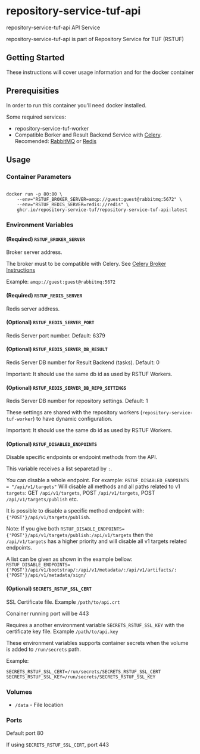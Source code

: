 # repository-service-tuf-api

repository-service-tuf-api API Service

repository-service-tuf-api is part of Repository Service for TUF (RSTUF)

## Getting Started

These instructions will cover usage information and for the docker container

## Prerequisities


In order to run this container you'll need docker installed.

Some required services:

* repository-service-tuf-worker
* Compatible Borker and Result Backend Service with
  [Celery](https://docs.celeryq.dev/en/stable/getting-started/backends-and-brokers/index.html).
  Recomended: [RabbitMQ](https://www.rabbitmq.com) or [Redis](https://redis.com)


## Usage

### Container Parameters

```shell

docker run -p 80:80 \
    --env="RSTUF_BROKER_SERVER=amqp://guest:guest@rabbitmq:5672" \
    --env="RSTUF_REDIS_SERVER=redis://redis" \
    ghcr.io/repository-service-tuf/repository-service-tuf-api:latest
```


### Environment Variables

#### (Required) `RSTUF_BROKER_SERVER`

Broker server address.

The broker must to be compatible with Celery. See [Celery Broker Instructions](https://docs.celeryq.dev/en/stable/getting-started/backends-and-brokers/index.html#broker-instructions)

Example: `amqp://guest:guest@rabbitmq:5672`

#### (Required) `RSTUF_REDIS_SERVER`

Redis server address.

#### (Optional) `RSTUF_REDIS_SERVER_PORT`

Redis Server port number. Default: 6379

#### (Optional) `RSTUF_REDIS_SERVER_DB_RESULT`

Redis Server DB number for Result Backend (tasks). Default: 0

Important: It should use the same db id as used by RSTUF Workers.

#### (Optional) `RSTUF_REDIS_SERVER_DB_REPO_SETTINGS`

Redis Server DB number for repository settings. Default: 1

These settings are shared with the repository workers
(``repository-service-tuf-worker``) to have dynamic configuration.

Important: It should use the same db id as used by RSTUF Workers.


#### (Optional) `RSTUF_DISABLED_ENDPOINTS`

Disable specific endpoints or endpoint methods from the API.

This variable receives a list separetad by `:`.

You can disable a whole endpoint.
For example:
`RSTUF_DISABLED_ENDPOINTS = "/api/v1/targets"`
Will disable all methods and all paths  related to v1 `targets`:
GET `/api/v1/targets`, POST `/api/v1/targets`, POST `/api/v1/targets/publish` etc.

It is possible to disable a specific method endpoint with:
`{'POST'}/api/v1/targets/publish`.

Note: If you give both
`RSTUF_DISABLE_ENDPOINTS={'POST'}/api/v1/targets/publish:/api/v1/targets` then
the `/api/v1/targets` has a higher priority and will disable all v1 targets related endpoints.

A list can be given as shown in the example bellow:
`RSTUF_DISABLE_ENDPOINTS={'POST'}/api/v1/bootstrap/:/api/v1/metadata/:/api/v1/artifacts/:{'POST'}/api/v1/metadata/sign/`


#### (Optional) `SECRETS_RSTUF_SSL_CERT`

SSL Certificate file. Example ``/path/to/api.crt``

Conainer running port will be 443

Requires a another environment variable ``SECRETS_RSTUF_SSL_KEY`` with the
certificate key file. Example ``/path/to/api.key``

These environment variables supports container secrets when the volume is added
to `/run/secrets` path.

Example:
```
SECRETS_RSTUF_SSL_CERT=/run/secrets/SECRETS_RSTUF_SSL_CERT
SECRETS_RSTUF_SSL_KEY=/run/secrets/SECRETS_RSTUF_SSL_KEY
```

### Volumes

* `/data` - File location


### Ports

Default port 80

If using ``SECRETS_RSTUF_SSL_CERT``, port 443

